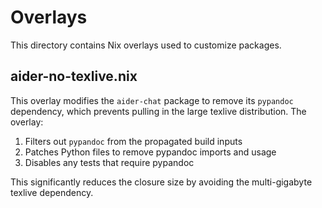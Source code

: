 # Overlays

This directory contains Nix overlays used to customize packages.

## aider-no-texlive.nix

This overlay modifies the `aider-chat` package to remove its `pypandoc` dependency, which prevents pulling in the large texlive distribution. The overlay:

1. Filters out `pypandoc` from the propagated build inputs
2. Patches Python files to remove pypandoc imports and usage
3. Disables any tests that require pypandoc

This significantly reduces the closure size by avoiding the multi-gigabyte texlive dependency.
